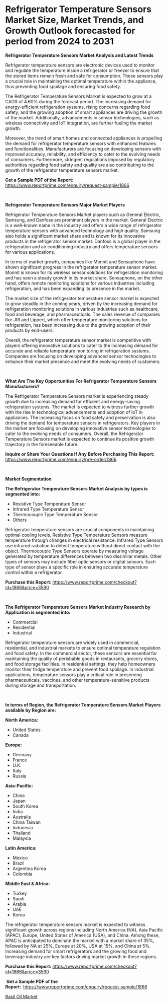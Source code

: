 <p><h1>Refrigerator Temperature Sensors Market Size, Market Trends, and Growth Outlook forecasted for period from 2024 to 2031</h1></p><p><strong>Refrigerator Temperature Sensors Market Analysis and Latest Trends</strong></p>
<p><p>Refrigerator temperature sensors are electronic devices used to monitor and regulate the temperature inside a refrigerator or freezer to ensure that the stored items remain fresh and safe for consumption. These sensors play a crucial role in maintaining the optimal temperature within the appliance, thus preventing food spoilage and ensuring food safety.</p><p>The Refrigerator Temperature Sensors Market is expected to grow at a CAGR of 4.60% during the forecast period. The increasing demand for energy-efficient refrigeration systems, rising concerns regarding food safety, and the growing adoption of smart appliances are driving the growth of the market. Additionally, advancements in sensor technologies, such as wireless connectivity and IoT integration, are further fueling the market growth.</p><p>Moreover, the trend of smart homes and connected appliances is propelling the demand for refrigerator temperature sensors with enhanced features and functionalities. Manufacturers are focusing on developing sensors with improved accuracy, reliability, and efficiency to cater to the evolving needs of consumers. Furthermore, stringent regulations imposed by regulatory authorities regarding food safety and quality are also contributing to the growth of the refrigerator temperature sensors market.</p></p>
<p><strong>Get a Sample PDF of the Report:&nbsp;</strong> <a href="https://www.reportprime.com/enquiry/request-sample/1866">https://www.reportprime.com/enquiry/request-sample/1866</a></p>
<p>&nbsp;</p>
<p><strong>Refrigerator Temperature Sensors Major Market Players</strong></p>
<p><p>Refrigerator Temperature Sensors Market players such as General Electric, Samsung, and Danfoss are prominent players in the market. General Electric is a well-known name in the industry and offers a wide range of refrigerator temperature sensors with advanced technology and high quality. Samsung also holds a significant market share and is known for its innovative products in the refrigerator sensor market. Danfoss is a global player in the refrigeration and air conditioning industry and offers temperature sensors for various applications.</p><p>In terms of market growth, companies like Monnit and Sensaphone have shown significant progress in the refrigerator temperature sensor market. Monnit is known for its wireless sensor solutions for refrigeration monitoring and has seen a steady growth in its market share. Sensaphone, on the other hand, offers remote monitoring solutions for various industries including refrigeration, and has been expanding its presence in the market.</p><p>The market size of the refrigerator temperature sensor market is expected to grow steadily in the coming years, driven by the increasing demand for refrigeration monitoring solutions in various industries such as healthcare, food and beverage, and pharmaceuticals. The sales revenue of companies like JRI and Lippert, which offer temperature monitoring solutions for refrigeration, has been increasing due to the growing adoption of their products by end-users.</p><p>Overall, the refrigerator temperature sensor market is competitive with players offering innovative solutions to cater to the increasing demand for accurate and reliable temperature monitoring in refrigeration systems. Companies are focusing on developing advanced sensor technologies to enhance their market presence and meet the evolving needs of customers.</p></p>
<p>&nbsp;</p>
<p><strong>What Are The Key Opportunities For Refrigerator Temperature Sensors Manufacturers?</strong></p>
<p><p>The Refrigerator Temperature Sensors market is experiencing steady growth due to increasing demand for efficient and energy-saving refrigeration systems. The market is expected to witness further growth with the rise in technological advancements and adoption of IoT in appliances. The increasing focus on food safety and preservation is also driving the demand for temperature sensors in refrigerators. Key players in the market are focusing on developing innovative sensor technologies to cater to the evolving needs of consumers. Overall, the Refrigerator Temperature Sensors market is expected to continue its positive growth trajectory in the foreseeable future.</p></p>
<p><strong>Inquire or Share Your Questions If Any Before Purchasing This Report:</strong> <a href="https://www.reportprime.com/enquiry/pre-order/1866">https://www.reportprime.com/enquiry/pre-order/1866</a></p>
<p>&nbsp;</p>
<p><strong>Market Segmentation</strong></p>
<p><strong>The Refrigerator Temperature Sensors Market Analysis by types is segmented into:</strong></p>
<p><ul><li>Resistive Type Temperature Sensor</li><li>Infrared Type Temperature Sensor</li><li>Thermocouple Type Temperature Sensor</li><li>Others</li></ul></p>
<p><p>Refrigerator temperature sensors are crucial components in maintaining optimal cooling levels. Resistive Type Temperature Sensors measure temperature through changes in electrical resistance. Infrared Type Sensors use infrared radiation to detect temperature without direct contact with the object. Thermocouple Type Sensors operate by measuring voltage generated by temperature differences between two dissimilar metals. Other types of sensors may include fiber optic sensors or digital sensors. Each type of sensor plays a specific role in ensuring accurate temperature control within a refrigerator.</p></p>
<p><strong>Purchase this Report:&nbsp;</strong><a href="https://www.reportprime.com/checkout?id=1866&price=3590">https://www.reportprime.com/checkout?id=1866&price=3590</a></p>
<p>&nbsp;</p>
<p><strong>The Refrigerator Temperature Sensors Market Industry Research by Application is segmented into:</strong></p>
<p><ul><li>Commercial</li><li>Residential</li><li>Industrial</li></ul></p>
<p><p>Refrigerator temperature sensors are widely used in commercial, residential, and industrial markets to ensure optimal temperature regulation and food safety. In the commercial sector, these sensors are essential for maintaining the quality of perishable goods in restaurants, grocery stores, and food storage facilities. In residential settings, they help homeowners monitor their fridge temperature and prevent food spoilage. In industrial applications, temperature sensors play a critical role in preserving pharmaceuticals, vaccines, and other temperature-sensitive products during storage and transportation.</p></p>
<p>&nbsp;</p>
<p><strong>In terms of Region, the Refrigerator Temperature Sensors Market Players available by Region are:</strong></p>
<p>
    <p> <strong> North America: </strong>
        <ul>
            <li>United States</li>
            <li>Canada</li>
        </ul>
        </p> 
    <p> <strong> Europe: </strong>
        <ul>
            <li>Germany</li>
            <li>France</li>
            <li>U.K.</li>
            <li>Italy</li>
            <li>Russia</li>
        </ul>
        </p> 
    <p> <strong> Asia-Pacific: </strong>
        <ul>
            <li>China</li>
            <li>Japan</li>
            <li>South Korea</li>
            <li>India</li>
            <li>Australia</li>
            <li>China Taiwan</li>
            <li>Indonesia</li>
            <li>Thailand</li>
            <li>Malaysia</li>
        </ul>
        </p> 
    <p> <strong> Latin America: </strong>
        <ul>
            <li>Mexico</li>
            <li>Brazil</li>
            <li>Argentina Korea</li>
            <li>Colombia</li>
        </ul>
        </p> 
    <p> <strong> Middle East & Africa: </strong>
        <ul>
            <li>Turkey</li>
            <li>Saudi</li>
            <li>Arabia</li>
            <li>UAE</li>
            <li>Korea</li>
        </ul>
    </p>
    </p>
<p><p>The refrigerator temperature sensors market is expected to witness significant growth across regions including North America (NA), Asia Pacific (APAC), Europe, United States of America (USA), and China. Among these, APAC is anticipated to dominate the market with a market share of 35%, followed by NA at 25%, Europe at 20%, USA at 15%, and China at 5%. Increasing demand for smart refrigerators and the growing food and beverage industry are key factors driving market growth in these regions.</p></p>
<p><strong>Purchase this Report: </strong><a href="https://www.reportprime.com/checkout?id=1866&price=3590">https://www.reportprime.com/checkout?id=1866&price=3590</a></p>
<p>&nbsp;<strong>Get a Sample PDF of the Report:&nbsp;&nbsp;</strong><a href="https://www.reportprime.com/enquiry/request-sample/1866">https://www.reportprime.com/enquiry/request-sample/1866</a></p>
<p><strong></strong></p>
<p><p><a href="https://chivalrous-flock-a86.notion.site/Basil-Oil-Market-Size-Share-Trends-Analysis-Report-By-Application-Regional-Outlook-Competitive--bf62e2a45b15491abb6abf7f7228f8ae">Basil Oil Market</a></p></p>